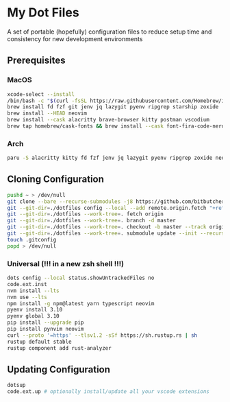 # My Dot Files
A set of portable (hopefully) configuration files to reduce setup time and consistency for new development environments

## Prerequisites

### MacOS
``` bash
xcode-select --install
/bin/bash -c "$(curl -fsSL https://raw.githubusercontent.com/Homebrew/install/master/install.sh)"
brew install fd fzf git jenv jq lazygit pyenv ripgrep starship zoxide
brew install --HEAD neovim
brew install --cask alacritty brave-browser kitty postman vscodium
brew tap homebrew/cask-fonts && brew install --cask font-fira-code-nerd-font
```

### Arch
``` bash
paru -S alacritty kitty fd fzf jenv jq lazygit pyenv ripgrep zoxide neovim-nightly tty-meslo-nerd zsh postman code-oss
```

## Cloning Configuration
``` bash
pushd ~ > /dev/null
git clone --bare --recurse-submodules -j8 https://github.com/bitbutcher/dotfiles dotfiles
git --git-dir=./dotfiles config --local --add remote.origin.fetch "+refs/heads/*:refs/remotes/origin/*"
git --git-dir=./dotfiles --work-tree=. fetch origin
git --git-dir=./dotfiles --work-tree=. branch -d master
git --git-dir=./dotfiles --work-tree=. checkout -b master --track origin/master
git --git-dir=./dotfiles --work-tree=. submodule update --init --recursive
touch .gitconfig
popd > /dev/null
```

### Universal (!!! in a new zsh shell !!!)
``` bash
dots config --local status.showUntrackedFiles no
code.ext.inst
nvm install --lts
nvm use --lts
npm install -g npm@latest yarn typescript neovim
pyenv install 3.10
pyenv global 3.10
pip install --upgrade pip
pip install pynvim neovim
curl --proto '=https' --tlsv1.2 -sSf https://sh.rustup.rs | sh
rustup default stable
rustup component add rust-analyzer
```

## Updating Configuration
``` bash
dotsup
code.ext.up # optionally install/update all your vscode extensions
```
